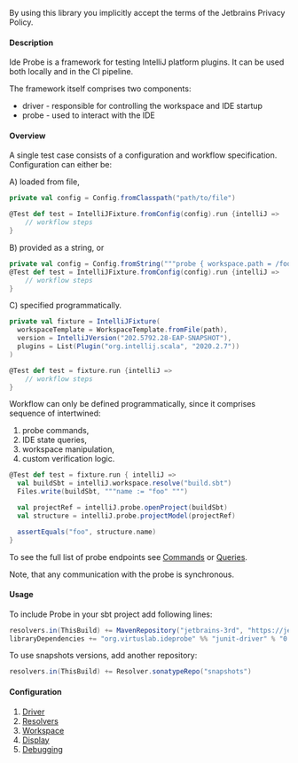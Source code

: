 By using this library you implicitly accept the terms of the Jetbrains Privacy Policy.

#### Description

Ide Probe is a framework for testing IntelliJ platform plugins. It can be used both locally and in the CI pipeline. 

The framework itself comprises two components: 
- driver - responsible for controlling the workspace and IDE startup
- probe - used to interact with the IDE  

#### Overview

A single test case consists of a configuration and workflow specification. 
Configuration can either be:

A) loaded from file,
```scala
private val config = Config.fromClasspath("path/to/file")

@Test def test = IntelliJFixture.fromConfig(config).run {intelliJ => 
    // workflow steps
}
```
B) provided as a string, or
```scala
private val config = Config.fromString("""probe { workspace.path = /foo/bar } """)
@Test def test = IntelliJFixture.fromConfig(config).run {intelliJ => 
    // workflow steps
}
```
C) specified programmatically.
```scala
private val fixture = IntelliJFixture(
  workspaceTemplate = WorkspaceTemplate.fromFile(path),
  version = IntelliJVersion("202.5792.28-EAP-SNAPSHOT"),
  plugins = List(Plugin("org.intellij.scala", "2020.2.7"))
)

@Test def test = fixture.run {intelliJ => 
    // workflow steps
} 
```

Workflow can only be defined programmatically, since it comprises sequence of intertwined:
1. probe commands,
2. IDE state queries,
3. workspace manipulation,
4. custom verification logic.

```scala
@Test def test = fixture.run { intelliJ =>
  val buildSbt = intelliJ.workspace.resolve("build.sbt")
  Files.write(buildSbt, """name := "foo" """)

  val projectRef = intelliJ.probe.openProject(buildSbt)
  val structure = intelliJ.probe.projectModel(projectRef)

  assertEquals("foo", structure.name)  
}
``` 

To see the full list of probe endpoints see 
[Commands](docs/endpoints/commands.md) or [Queries](docs/endpoints/queries.md).

Note, that any communication with the probe is synchronous.

#### Usage

To include Probe in your sbt project add following lines: 
```scala
resolvers.in(ThisBuild) += MavenRepository("jetbrains-3rd", "https://jetbrains.bintray.com/intellij-third-party-dependencies")
libraryDependencies += "org.virtuslab.ideprobe" %% "junit-driver" % "0.1.3"
```

To use snapshots versions, add another repository:
```scala
resolvers.in(ThisBuild) += Resolver.sonatypeRepo("snapshots")
```

#### Configuration 

1. [Driver](docs/driver.md)
2. [Resolvers](docs/custom-resolvers.md)
3. [Workspace](docs/workspace.md)
4. [Display](docs/display.md)
5. [Debugging](docs/debug.md)
